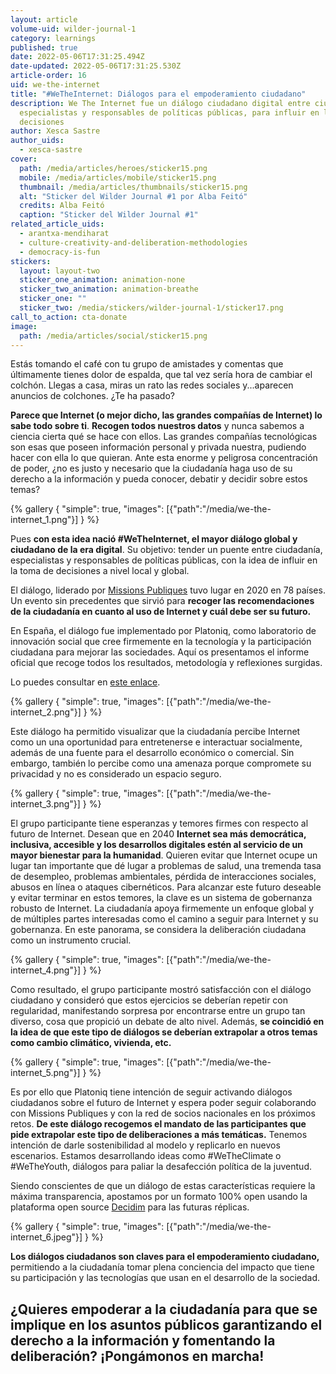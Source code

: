 ```yaml
---
layout: article
volume-uid: wilder-journal-1
category: learnings
published: true
date: 2022-05-06T17:31:25.494Z
date-updated: 2022-05-06T17:31:25.530Z
article-order: 16
uid: we-the-internet
title: "#WeTheInternet: Diálogos para el empoderamiento ciudadano"
description: We The Internet fue un diálogo ciudadano digital entre ciudadanía,
  especialistas y responsables de políticas públicas, para influir en la toma de
  decisiones
author: Xesca Sastre
author_uids:
  - xesca-sastre
cover:
  path: /media/articles/heroes/sticker15.png
  mobile: /media/articles/mobile/sticker15.png
  thumbnail: /media/articles/thumbnails/sticker15.png
  alt: "Sticker del Wilder Journal #1 por Alba Feitó"
  credits: Alba Feitó
  caption: "Sticker del Wilder Journal #1"
related_article_uids:
  - arantxa-mendiharat
  - culture-creativity-and-deliberation-methodologies
  - democracy-is-fun
stickers:
  layout: layout-two
  sticker_one_animation: animation-none
  sticker_two_animation: animation-breathe
  sticker_one: ""
  sticker_two: /media/stickers/wilder-journal-1/sticker17.png
call_to_action: cta-donate
image:
  path: /media/articles/social/sticker15.png
---
```

Estás tomando el café con tu grupo de amistades y comentas que últimamente tienes dolor de espalda, que tal vez sería hora de cambiar el colchón. Llegas a casa, miras un rato las redes sociales y...aparecen anuncios de colchones. ¿Te ha pasado?

**Parece que Internet (o mejor dicho, las grandes compañías de Internet) lo sabe todo sobre ti**. **Recogen todos nuestros datos** y nunca sabemos a ciencia cierta qué se hace con ellos. Las grandes compañías tecnológicas son esas que poseen información personal y privada nuestra, pudiendo hacer con ella lo que quieran. Ante esta enorme y peligrosa concentración de poder, ¿no es justo y necesario que la ciudadanía haga uso de su derecho a la información y pueda conocer, debatir y decidir sobre estos temas?

{% gallery { "simple": true, "images": [{"path":"/media/we-the-internet_1.png"}] } %}

Pues **con esta idea nació #WeTheInternet, el mayor diálogo global y ciudadano de la era digital**. Su objetivo: tender un puente entre ciudadanía, especialistas y responsables de políticas públicas, con la idea de influir en la toma de decisiones a nivel local y global.

El diálogo, liderado por [Missions Publiques](https://missionspubliques.org/?lang=en) tuvo lugar en 2020 en 78 países. Un evento sin precedentes que sirvió para **recoger las recomendaciones de la ciudadanía en cuanto al uso de Internet y cuál debe ser su futuro.**

En España, el diálogo fue implementado por Platoniq, como laboratorio de innovación social que cree firmemente en la tecnología y la participación ciudadana para mejorar las sociedades. Aquí os presentamos el informe oficial que recoge todos los resultados, metodología y reflexiones surgidas.

Lo puedes consultar en [este enlace](https://wetheinternet.platoniq.net/uploads/decidim/attachment/file/92/WTI-report-ES_v1_compressed.pdf).

{% gallery { "simple": true, "images": [{"path":"/media/we-the-internet_2.png"}] } %}

Este diálogo ha permitido visualizar que la ciudadanía percibe Internet como un una oportunidad para entretenerse e interactuar socialmente, además de una fuente para el desarrollo económico o comercial. Sin embargo, también lo percibe como una amenaza porque compromete su privacidad y no es considerado un espacio seguro.

{% gallery { "simple": true, "images": [{"path":"/media/we-the-internet_3.png"}] } %}

El grupo participante tiene esperanzas y temores firmes con respecto al futuro de Internet. Desean que en 2040 **Internet sea más democrática, inclusiva, accesible y los desarrollos digitales estén al servicio de un mayor bienestar para la humanidad**. Quieren evitar que Internet ocupe un lugar tan importante que dé lugar a problemas de salud, una tremenda tasa de desempleo, problemas ambientales, pérdida de interacciones sociales, abusos en línea o ataques cibernéticos. Para alcanzar este futuro deseable y evitar terminar en estos temores, la clave es un sistema de gobernanza robusto de Internet. La ciudadanía apoya firmemente un enfoque global y de múltiples partes interesadas como el camino a seguir para Internet y su gobernanza. En este panorama, se considera la deliberación ciudadana como un instrumento crucial.

{% gallery { "simple": true, "images": [{"path":"/media/we-the-internet_4.png"}] } %}

Como resultado, el grupo participante mostró satisfacción con el diálogo ciudadano y consideró que estos ejercicios se deberían repetir con regularidad, manifestando sorpresa por encontrarse entre un grupo tan diverso, cosa que propició un debate de alto nivel. Además, **se coincidió en la idea de que este tipo de diálogos se deberían extrapolar a otros temas como cambio climático, vivienda, etc.**

{% gallery { "simple": true, "images": [{"path":"/media/we-the-internet_5.png"}] } %}

Es por ello que Platoniq tiene intención de seguir activando diálogos ciudadanos sobre el futuro de Internet y espera poder seguir colaborando con Missions Publiques y con la red de socios nacionales en los próximos retos. **De este diálogo recogemos el mandato de las participantes que pide extrapolar este tipo de deliberaciones a más temáticas.** Tenemos intención de darle sostenibilidad al modelo y replicarlo en nuevos escenarios. Estamos desarrollando ideas como #WeTheClimate o #WeTheYouth, diálogos para paliar la desafección política de la juventud.

Siendo conscientes de que un diálogo de estas características requiere la máxima transparencia, apostamos por un formato 100% open usando la plataforma open source [Decidim](https://decidim.org/) para las futuras réplicas.

{% gallery { "simple": true, "images": [{"path":"/media/we-the-internet_6.jpeg"}] } %}

**Los diálogos ciudadanos son claves para el empoderamiento ciudadano,** permitiendo a la ciudadanía tomar plena conciencia del impacto que tiene su participación y las tecnologías que usan en el desarrollo de la sociedad.

## **¿Quieres** **empoderar a la ciudadanía** para que se implique en los asuntos públicos garantizando el derecho a la información y fomentando la deliberación? **¡Pongámonos en marcha!**